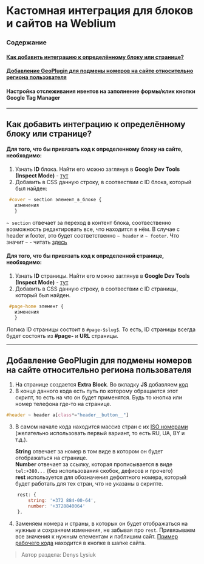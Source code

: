 # Кастомная интеграция для блоков и сайтов на Weblium

### Содержание
#### [__Как добавить интеграцию к определённому блоку или странице?__](#Как-добавить-интеграцию-к-определённому-блоку-или-странице-1)
#### [__Добавление GeoPlugin для подмены номеров на сайте относительно региона пользователя__](#Добавление-geoplugin-для-подмены-номеров-на-сайте-относительно-региона-пользователя-1)
####  __Настройка отслеживания ивентов на заполнение формы/клик кнопки Google Tag Manager__

---

## Как добавить интеграцию к определённому блоку или странице?

#### Для того, что бы привязать код к __определенному блоку__ на сайте, необходимо:

1. Узнать __ID__ блока. Найти его можно заглянув в __Google Dev Tools (Inspect Mode)__ - [тут](http://prntscr.com/k20uuo)
2. Добавить в CSS данную строку, в соотвествии с ID блока, который был найден:
```css
 #cover ~ section элемент_в_блоке {
   изменения
   }
```
`~ section` отвечает за переход в контент блока, соотвественно возможность редактировать все, что находится в нём.
В случае с header и footer, это будет соответственно `~ header` и `~ footer`. Что значит `~` - читать [здесь](http://htmlbook.ru/css/selector/sibling)


#### Для того, что бы привязать код к __определенной странице__, необходимо:

1. Узнать __ID__ страницы. Найти его можно заглянув в __Google Dev Tools (Inspect Mode)__ - [тут](http://prntscr.com/k21cbd)
2. Добавить в CSS данную строку, в соотвествии с ID страницы, который был найден. 
```css
 #page-home элемент {
   изменения
   }
```
Логика ID страницы состоит в `#page-$slug$`. То есть, ID страницы всегда будет состоять из __#page-__ и __URL__ страницы.

---

## __Добавление GeoPlugin для подмены номеров на сайте относительно региона пользователя__

1. На странице создается __Extra Block__. Во вкладку __JS__ добавляем [код](https://codepen.io/anon/pen/NLObmV)
2. В конце данного кода есть путь по которому обращается этот скрипт, то есть на что он будет применятся. Будь то кнопка или номер телефона где-то на странице. 
```css
#header ~ header a[class*="header__button__"]
```
3. В самом начале кода находится массив стран с их [ISO номерами](https://countrycode.org/) (желательно использовать первый вариант, то есть RU, UA, BY и т.д.).

    __String__ отвечает за номер в том виде в котором он будет отображаться на странице.  
    __Number__ отвечает за ссылку, которая прописывается в виде `tel:+380...` (без использования скобок, дефисов и прочего)  
    __rest__ используется для обозначения дефолтного номера, который будет работать для тех стран, что не указаны в скрипте.  
```js
	rest: {
		string: '+372 884-00-64',
		number: '+3728840064'
	},
``` 
4. Заменяем номера и страны, в которых он будет отображаться на нужные и сохраняем изменения, не забывая про `rest`. Привязываем все значения к нужным елементам и паблишим сайт.
[Пример рабочего кода](https://c70y1.weblium.site/) находится в кнопке в шапке сайта.
> Автор раздела: Denys Lysiuk
